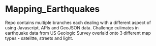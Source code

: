 # Mapping_Earthquakes

Repo contains multiple branches each dealing with a different aspect of using Javascript, APIs and GeoJSON data.  Challenge culimates in earthquake data from US Geologic Survey overlaid onto 3 different map types - satelitte, streets and light.
